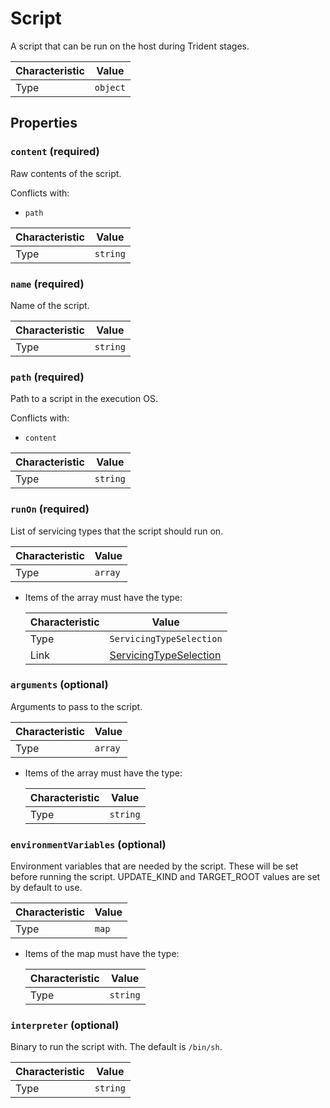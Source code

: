 <!-- THIS FILE IS AUTOMATICALLY GENERATED BY DOCBUILDER, DO NOT EDIT MANUALLY! -->

# Script

A script that can be run on the host during Trident stages.

| Characteristic | Value    |
| -------------- | -------- |
| Type           | `object` |

## Properties

### `content` **<span>(required)</span>**

Raw contents of the script.

Conflicts with:

- `path`

| Characteristic | Value    |
| -------------- | -------- |
| Type           | `string` |

### `name` **<span>(required)</span>**

Name of the script.

| Characteristic | Value    |
| -------------- | -------- |
| Type           | `string` |

### `path` **<span>(required)</span>**

Path to a script in the execution OS.

Conflicts with:

- `content`

| Characteristic | Value    |
| -------------- | -------- |
| Type           | `string` |

### `runOn` **<span>(required)</span>**

List of servicing types that the script should run on.

| Characteristic | Value   |
| -------------- | ------- |
| Type           | `array` |

- Items of the array must have the type:

   | Characteristic | Value                                                 |
   | -------------- | ----------------------------------------------------- |
   | Type           | `ServicingTypeSelection`                              |
   | Link           | [ServicingTypeSelection](./ServicingTypeSelection.md) |

### `arguments` (optional)

Arguments to pass to the script.

| Characteristic | Value   |
| -------------- | ------- |
| Type           | `array` |

- Items of the array must have the type:

   | Characteristic | Value    |
   | -------------- | -------- |
   | Type           | `string` |

### `environmentVariables` (optional)

Environment variables that are needed by the script. These will be set before running the script. UPDATE_KIND and TARGET_ROOT values are set by default to use.

| Characteristic | Value |
| -------------- | ----- |
| Type           | `map` |

- Items of the map must have the type:

   | Characteristic | Value    |
   | -------------- | -------- |
   | Type           | `string` |

### `interpreter` (optional)

Binary to run the script with. The default is `/bin/sh`.

| Characteristic | Value    |
| -------------- | -------- |
| Type           | `string` |

